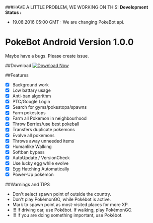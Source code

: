 ###HAVE A LITTLE PROBLEM, WE WORKING ON THIS!
<b>Development Status : </b>
* 19.08.2016 05:00 GMT : We are changing PokeBot api.

# PokeBot Android Version 1.0.0

Maybe have a bugs. Please create issue.

##Download
<a href="https://github.com/PokeBotPub/PokeBot-Android/releases/download/1.0.0/PokeBot.v1.0.0.apk">![Download Now](https://raw.githubusercontent.com/PokeBotPub/PokeBot-Android/f5f70e973818974e5e83335a73589cc965d03227/Download-Button.png "Download Now")</a>




##Features
- [x] Background work
- [x] Low battary usage
- [x] Anti-ban algorithm
- [x] PTC/Google Login
- [x] Search for gyms/pokestops/spawns
- [x] Farm pokestops
- [x] Farm all Pokemon in neighbourhood
- [x] Throw Berries/use best pokeball
- [x] Transfers duplicate pokemons
- [x] Evolve all pokemons
- [x] Throws away unneeded items
- [x] Humanlike Walking
- [x] Softban bypass
- [x] AutoUpdate / VersionCheck
- [x] Use lucky egg while evolve
- [x] Egg Hatching Automatically
- [x] Power-Up pokemon

##Warnings and TIPS
* Don't select spawn point of outside the country. 
* Don't play PokémonGO, while Pokébot is active. 
* Mark to spawn point as most-visited places for more XP.
* !!! If driving car, use Pokébot. If walking, play PokémonGO.
* !!! If you are doing something important, use Pokébot. 
